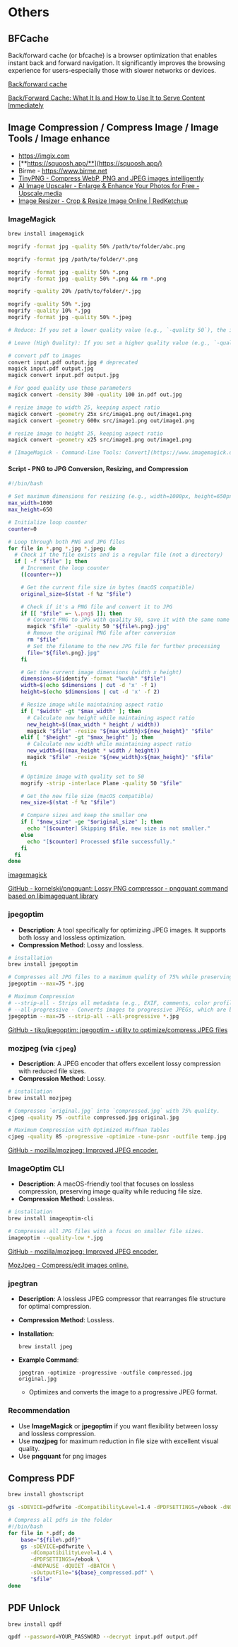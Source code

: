 # Others

## BFCache

Back/forward cache (or bfcache) is a browser optimization that enables instant back and forward navigation. It significantly improves the browsing experience for users-especially those with slower networks or devices.

[Back/forward cache](https://web.dev/bfcache/)

[Back/Forward Cache: What It Is and How to Use It to Serve Content Immediately](https://nitropack.io/blog/post/back-forward-cache)

## Image Compression / Compress Image / Image Tools / Image enhance

- https://imgix.com
- [**https://squoosh.app/**](https://squoosh.app/)
- Birme - https://www.birme.net
- [TinyPNG - Compress WebP, PNG and JPEG images intelligently](https://tinypng.com/)
- [AI Image Upscaler - Enlarge & Enhance Your Photos for Free - Upscale.media](https://www.upscale.media/)
- [Image Resizer - Crop & Resize Image Online | RedKetchup](https://redketchup.io/image-resizer)

### ImageMagick

```bash
brew install imagemagick

mogrify -format jpg -quality 50% /path/to/folder/abc.png

mogrify -format jpg /path/to/folder/*.png

mogrify -format jpg -quality 50% *.png
mogrify -format jpg -quality 50% *.png && rm *.png

mogrify -quality 20% /path/to/folder/*.jpg

mogrify -quality 50% *.jpg
mogrify -quality 10% *.jpg
mogrify -format jpg -quality 50% *.jpeg

# Reduce: If you set a lower quality value (e.g., `-quality 50`), the image file size is reduced by increasing compression. This may lead to a loss in visual quality (e.g., pixelation or artifacts), but the image becomes lighter and faster to load.

# Leave (High Quality): If you set a higher quality value (e.g., `-quality 90` or `-quality 100`), the image retains more detail with minimal compression. This ensures better visual fidelity but results in a larger file size.

# convert pdf to images
convert input.pdf output.jpg # deprecated
magick input.pdf output.jpg
magick convert input.pdf output.jpg

# For good quality use these parameters
magick convert -density 300 -quality 100 in.pdf out.jpg

# resize image to width 25, keeping aspect ratio
magick convert -geometry 25x src/image1.png out/image1.png
magick convert -geometry 600x src/image1.png out/image1.png

# resize image to height 25, keeping aspect ratio
magick convert -geometry x25 src/image1.png out/image1.png

# [ImageMagick - Command-line Tools: Convert](https://www.imagemagick.org/script/convert.php)
```

#### Script - PNG to JPG Conversion, Resizing, and Compression

```bash
#!/bin/bash

# Set maximum dimensions for resizing (e.g., width=1000px, height=650px)
max_width=1000
max_height=650

# Initialize loop counter
counter=0

# Loop through both PNG and JPG files
for file in *.png *.jpg *.jpeg; do
  # Check if the file exists and is a regular file (not a directory)
  if [ -f "$file" ]; then
    # Increment the loop counter
    ((counter++))

    # Get the current file size in bytes (macOS compatible)
    original_size=$(stat -f %z "$file")

    # Check if it's a PNG file and convert it to JPG
    if [[ "$file" =~ \.png$ ]]; then
      # Convert PNG to JPG with quality 50, save it with the same name but a .jpg extension
      magick "$file" -quality 50 "${file%.png}.jpg"
      # Remove the original PNG file after conversion
      rm "$file"
      # Set the filename to the new JPG file for further processing
      file="${file%.png}.jpg"
    fi

    # Get the current image dimensions (width x height)
    dimensions=$(identify -format "%wx%h" "$file")
    width=$(echo $dimensions | cut -d 'x' -f 1)
    height=$(echo $dimensions | cut -d 'x' -f 2)

    # Resize image while maintaining aspect ratio
    if [ "$width" -gt "$max_width" ]; then
      # Calculate new height while maintaining aspect ratio
      new_height=$((max_width * height / width))
      magick "$file" -resize "${max_width}x${new_height}" "$file"
    elif [ "$height" -gt "$max_height" ]; then
      # Calculate new width while maintaining aspect ratio
      new_width=$((max_height * width / height))
      magick "$file" -resize "${new_width}x${max_height}" "$file"
    fi

    # Optimize image with quality set to 50
    mogrify -strip -interlace Plane -quality 50 "$file"

    # Get the new file size (macOS compatible)
    new_size=$(stat -f %z "$file")

    # Compare sizes and keep the smaller one
    if [ "$new_size" -ge "$original_size" ]; then
      echo "[$counter] Skipping $file, new size is not smaller."
    else
      echo "[$counter] Processed $file successfully."
    fi
  fi
done
```

[imagemagick](ai/computer-vision-cv/imagemagick.md)

[GitHub - kornelski/pngquant: Lossy PNG compressor - pngquant command based on libimagequant library](https://github.com/kornelski/pngquant)

### jpegoptim

- **Description**: A tool specifically for optimizing JPEG images. It supports both lossy and lossless optimization.
- **Compression Method**: Lossy and lossless.

```bash
# installation
brew install jpegoptim

# Compresses all JPG files to a maximum quality of 75% while preserving EXIF data.
jpegoptim --max=75 *.jpg

# Maximum Compression
# --strip-all - Strips all metadata (e.g., EXIF, comments, color profiles) to reduce file size.
# --all-progressive - Converts images to progressive JPEGs, which are better for web and often smaller.
jpegoptim --max=75 --strip-all --all-progressive *.jpg
```

[GitHub - tjko/jpegoptim: jpegoptim - utility to optimize/compress JPEG files](https://github.com/tjko/jpegoptim)

### mozjpeg (via `cjpeg`)

- **Description**: A JPEG encoder that offers excellent lossy compression with reduced file sizes.
- **Compression Method**: Lossy.

```bash
# installation
brew install mozjpeg

# Compresses `original.jpg` into `compressed.jpg` with 75% quality.
cjpeg -quality 75 -outfile compressed.jpg original.jpg

# Maximum Compression with Optimized Huffman Tables
cjpeg -quality 85 -progressive -optimize -tune-psnr -outfile temp.jpg
```

[GitHub - mozilla/mozjpeg: Improved JPEG encoder.](https://github.com/mozilla/mozjpeg)

### ImageOptim CLI

- **Description**: A macOS-friendly tool that focuses on lossless compression, preserving image quality while reducing file size.
- **Compression Method**: Lossless.

```bash
# installation
brew install imageoptim-cli

# Compresses all JPG files with a focus on smaller file sizes.
imageoptim --quality-low *.jpg
```

[GitHub - mozilla/mozjpeg: Improved JPEG encoder.](https://github.com/mozilla/mozjpeg)

[MozJpeg - Compress/edit images online.](https://mozjpeg.com/)

### jpegtran

- **Description**: A lossless JPEG compressor that rearranges file structure for optimal compression.
- **Compression Method**: Lossless.
- **Installation**:

    `brew install jpeg`

- **Example Command**:

    `jpegtran -optimize -progressive -outfile compressed.jpg original.jpg`

    - Optimizes and converts the image to a progressive JPEG format.

### Recommendation

- Use **ImageMagick** or **jpegoptim** if you want flexibility between lossy and lossless compression.
- Use **mozjpeg** for maximum reduction in file size with excellent visual quality.
- Use **pngquant** for png images

## Compress PDF

```bash
brew install ghostscript

gs -sDEVICE=pdfwrite -dCompatibilityLevel=1.4 -dPDFSETTINGS=/ebook -dNOPAUSE -dQUIET -dBATCH -sOutputFile=output.pdf input.pdf

# Compress all pdfs in the folder
#!/bin/bash
for file in *.pdf; do
    base="${file%.pdf}"
    gs -sDEVICE=pdfwrite \
       -dCompatibilityLevel=1.4 \
       -dPDFSETTINGS=/ebook \
       -dNOPAUSE -dQUIET -dBATCH \
       -sOutputFile="${base}_compressed.pdf" \
       "$file"
done

```

## PDF Unlock

```bash
brew install qpdf

qpdf --password=YOUR_PASSWORD --decrypt input.pdf output.pdf
```
